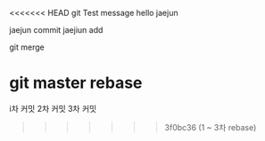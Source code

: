 <<<<<<< HEAD
git Test message
hello jaejun

jaejun commit
jaejiun add


git merge


git master rebase
=======
i차 커밋
2차 커밋
3차 커밋
>>>>>>> 3f0bc36 (1 ~ 3차 rebase)
